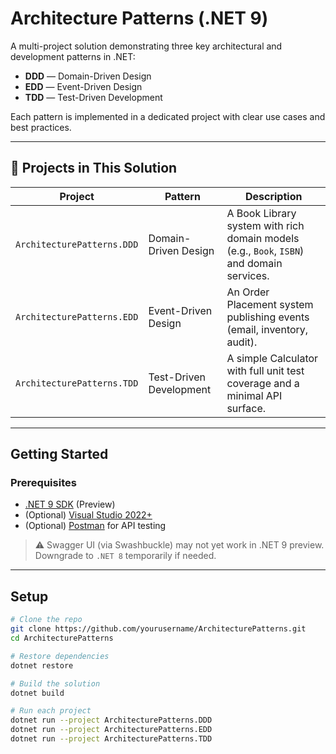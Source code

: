 # Architecture Patterns (.NET 9)

A multi-project solution demonstrating three key architectural and development patterns in .NET:

- **DDD** — Domain-Driven Design  
- **EDD** — Event-Driven Design  
- **TDD** — Test-Driven Development  

Each pattern is implemented in a dedicated project with clear use cases and best practices.

---

## 📁 Projects in This Solution

| Project                    | Pattern                | Description |
|----------------------------|------------------------|-------------|
| `ArchitecturePatterns.DDD` | Domain-Driven Design   | A Book Library system with rich domain models (e.g., `Book`, `ISBN`) and domain services. |
| `ArchitecturePatterns.EDD` | Event-Driven Design    | An Order Placement system publishing events (email, inventory, audit). |
| `ArchitecturePatterns.TDD` | Test-Driven Development| A simple Calculator with full unit test coverage and a minimal API surface. |

---

## Getting Started

### Prerequisites
- [.NET 9 SDK](https://dotnet.microsoft.com/download/dotnet/9.0) (Preview)
- (Optional) [Visual Studio 2022+](https://visualstudio.microsoft.com/)
- (Optional) [Postman](https://www.postman.com/) for API testing

> ⚠️ Swagger UI (via Swashbuckle) may not yet work in .NET 9 preview. Downgrade to `.NET 8` temporarily if needed.

---

## Setup

```bash
# Clone the repo
git clone https://github.com/yourusername/ArchitecturePatterns.git
cd ArchitecturePatterns

# Restore dependencies
dotnet restore

# Build the solution
dotnet build

# Run each project
dotnet run --project ArchitecturePatterns.DDD
dotnet run --project ArchitecturePatterns.EDD
dotnet run --project ArchitecturePatterns.TDD
